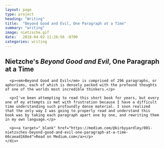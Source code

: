 ```yaml
---
layout: page
type: project
heading: "Writing"
title:  "Beyond Good and Evil, One Paragraph at a Time"
summary: "writing"
image: nietzsche.gif
date:   2018-04-02 11:26:56 -0700
categories: writing
---
```


<div class="c-page">
  <div class="o-layout o-layout--center">
    <div class="o-layout__item u-2/3@desktop">
      <h2>Nietzche's <em>Beyond Good and Evil</em>, One Paragraph at a Time</h2>

      <p><em>Beyond Good and Evil</em> is comprised of 296 paragraphs, or aphorisms, each of which is densely packed with the profound thoughts of one of the worlds most incredible thinkers.</p>

      <p>I've been attempting to read this short book for years, but every one of my attempts is met with frustration because I have a difficult time understanding such profoundly dense material. I soon realized that the only way I was going to properly read and understand this book was by taking each paragraph apart one by one, and rewriting them in my own language.</p>

      <p><a target="_blank" href="https://medium.com/@kirbyyardley/001-nietzsches-beyond-good-and-evil-one-paragraph-at-a-time-66caead168e4">Read on Medium.com</a></p>
    </div>
  </div>
</div>
